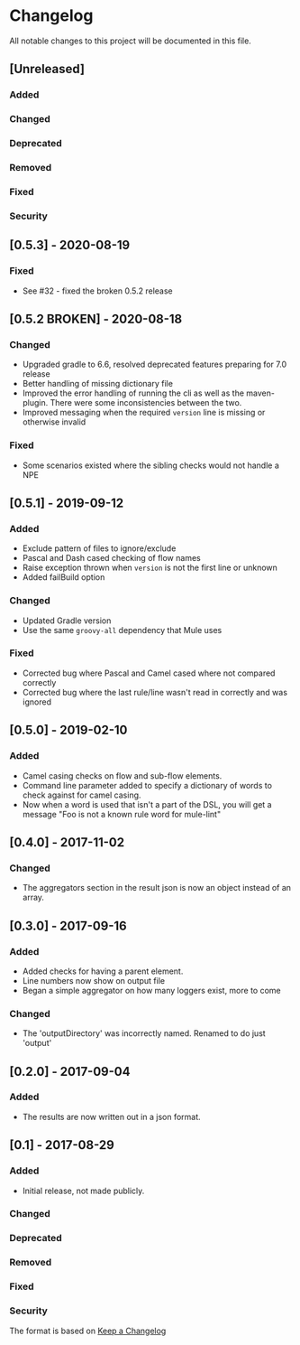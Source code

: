 # Changelog
All notable changes to this project will be documented in this file.

## [Unreleased]
### Added
### Changed
### Deprecated
### Removed
### Fixed
### Security

## [0.5.3] - 2020-08-19
### Fixed
- See #32 - fixed the broken 0.5.2 release

## [0.5.2 BROKEN] - 2020-08-18
### Changed
- Upgraded gradle to 6.6, resolved deprecated features preparing for 7.0 release
- Better handling of missing dictionary file
- Improved the error handling of running the cli as well as the maven-plugin. There were some inconsistencies between the two.
- Improved messaging when the required `version` line is missing or otherwise invalid  
### Fixed
- Some scenarios existed where the sibling checks would not handle a NPE

## [0.5.1] - 2019-09-12
### Added
- Exclude pattern of files to ignore/exclude
- Pascal and Dash cased checking of flow names
- Raise exception thrown when `version` is not the first line or unknown
- Added failBuild option
### Changed
- Updated Gradle version
- Use the same `groovy-all` dependency that Mule uses
### Fixed
- Corrected bug where Pascal and Camel cased where not compared correctly
- Corrected bug where the last rule/line wasn't read in correctly and was ignored

## [0.5.0] - 2019-02-10
### Added
- Camel casing checks on flow and sub-flow elements.
- Command line parameter added to specify a dictionary of words to check against for camel casing.
- Now when a word is used that isn't a part of the DSL, you will get a message
  "Foo is not a known rule word for mule-lint"

## [0.4.0] - 2017-11-02
### Changed
- The aggregators section in the result json is now an object instead of an
  array.

## [0.3.0] - 2017-09-16
### Added
- Added checks for having a parent element.
- Line numbers now show on output file
- Began a simple aggregator on how many loggers exist, more to come
### Changed
- The 'outputDirectory' was incorrectly named. Renamed to do just 'output'

## [0.2.0] - 2017-09-04
### Added
- The results are now written out in a json format.

## [0.1] - 2017-08-29
### Added
- Initial release, not made publicly.
### Changed
### Deprecated
### Removed
### Fixed
### Security

The format is based on [Keep a Changelog](http://keepachangelog.com/en/1.0.0/)

